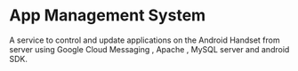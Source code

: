 # App Management System
A service to control and update applications on the Android Handset from server using Google Cloud Messaging , Apache , MySQL server and android SDK.

